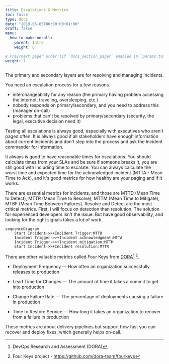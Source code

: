 ```yaml
---
title: Escalations & Metrics
toc: false
type: docs
date: "2019-05-05T00:00:00+01:00"
draft: false
menu:
  how-to-make-oncall:
    parent: Intro
    weight: 6

# Prev/next pager order (if `docs_section_pager` enabled in `params.toml`)
weight: 7
---
```


The primary and secondary layers are for resolving and managing incidents.

You need an escalation process for a few reasons.

- interchangeability for any reason (the primary having problem accessing the internet, traveling, oversleeping, etc.)
- nobody responds on primary/secondary, and you need to address this (manager on-call)
- problems that can't be resolved by primary/secondary (security, the legal, executive decision need it)

Testing all escalations is always good, especially with executives who aren't paged often. It is always good if all stakeholders have enough information about current incidents and don't step into the process and ask the Incident commander for information.

It always is good to have reasonable times for escalations. You should calculate times from your SLAs and be sure if someone breaks it, you are still good with including time to escalate. You can always calculate the worst time and expected time for the acknowledged incident (MTTA - Mean Time to Ack), and it's good metrics for how healthy are your paging and if it works.

There are essential metrics for incidents, and those are MTTD (Mean Time to Detect), MTTR (Mean Time to Resolve), MTTM (Mean Time to Mitigate), MTBF (Mean Time Between Failures). Resolve and Detect are the most critical metrics. First, I will focus on detection than resolution. The solution for experienced developers isn't the issue. But have good observability, and looking for the right signals takes a lot of work.

```mermaid
sequenceDiagram
    Start Incident->>+Incident Trigger:MTTD
    Incident Trigger->>+Incident acknowledgment:MTTA
    Incident Trigger->>+Incident mitigation:MTTM
    Start Incident->>+Incident resolution:MTTR
```

There are other valuable metrics called Four Keys from [DORA](https://cloud.google.com/blog/products/devops-sre/using-the-four-keys-to-measure-your-devops-performance)[^1] [^2].

- Deployment Frequency — How often an organization successfully releases to production

- Lead Time for Changes — The amount of time it takes a commit to get into production

- Change Failure Rate — The percentage of deployments causing a failure in production

- Time to Restore Service — How long it takes an organization to recover from a failure in production

These metrics are about delivery pipelines but support how fast you can recover and deploy fixes, which generally helps on-call.

[^1]: DevOps Research and Assessment (DORA)

[^2]: Four Keys project - https://github.com/dora-team/fourkeys
